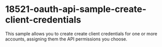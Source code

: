 # 18521-oauth-api-sample-create-client-credentials
This sample allows you to create create client credentials for one or more accounts, assigning them the API permissions you choose.
